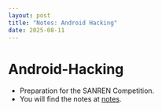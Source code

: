 ```yaml
---
layout: post
title: "Notes: Android Hacking"
date: 2025-08-11
---
```


# Android-Hacking
- Preparation for the SANREN Competition.
- You will find the notes at <a href="/notes">notes</a>.
